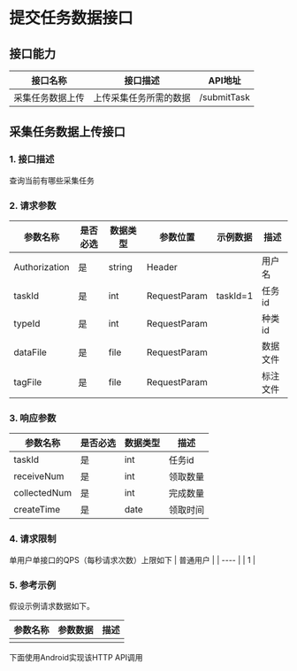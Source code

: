 # 提交任务数据接口

## 接口能力

| 接口名称     | 接口描述        | API地址       |
| -------- | ----------- | ----------- |
| 采集任务数据上传 | 上传采集任务所需的数据 | /submitTask |

## 采集任务数据上传接口

### 1. 接口描述
查询当前有哪些采集任务

### 2. 请求参数
| 参数名称          | 是否必选 | 数据类型   | 参数位置         | 示例数据     | 描述   |
| ------------- | ---- | ------ | ------------ | -------- | ---- |
| Authorization | 是    | string | Header       |          | 用户名  |
| taskId        | 是    | int    | RequestParam | taskId=1 | 任务id |
| typeId        | 是    | int    | RequestParam |          | 种类id |
| dataFile      | 是    | file   | RequestParam |          | 数据文件 |
| tagFile       | 是    | file   | RequestParam |          | 标注文件 |

### 3. 响应参数
| 参数名称         | 是否必选 | 数据类型 | 描述   |
| ------------ | ---- | ---- | ---- |
| taskId       | 是    | int  | 任务id |
| receiveNum   | 是    | int  | 领取数量 |
| collectedNum | 是    | int  | 完成数量 |
| createTime   | 是    | date | 领取时间 |

### 4. 请求限制
单用户单接口的QPS（每秒请求次数）上限如下
| 普通用户 |
| ---- |
| 1    |

### 5. 参考示例
假设示例请求数据如下。

| 参数名称 | 参数数据 | 描述   |
| ---- | ---- | ---- |
|      |      |      |



下面使用Android实现该HTTP API调用
